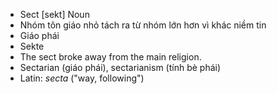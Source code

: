 - Sect [sekt] Noun  
- Nhóm tôn giáo nhỏ tách ra từ nhóm lớn hơn vì khác niềm tin  
- Giáo phái  
- Sekte  
- The sect broke away from the main religion.  
- Sectarian (giáo phái), sectarianism (tính bè phái)  
- Latin: *secta* ("way, following")